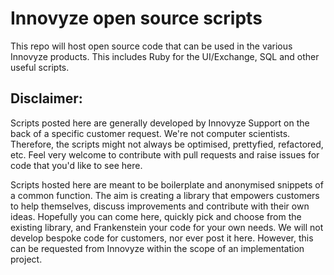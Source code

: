 # Innovyze open source scripts
This repo will host open source code that can be used in the various Innovyze products. This includes Ruby for the UI/Exchange, SQL and other useful scripts.

## Disclaimer:
Scripts posted here are generally developed by Innovyze Support on the back of a specific customer request. We're not computer scientists. Therefore, the scripts might not always be optimised, prettyfied, refactored, etc. Feel very welcome to contribute with pull requests and raise issues for code that you'd like to see here.

Scripts hosted here are meant to be boilerplate and anonymised snippets of a common function. The aim is creating a library that empowers customers to help themselves, discuss improvements and contribute with their own ideas. Hopefully you can come here, quickly pick and choose from the existing library, and Frankenstein your code for your own needs. We will not develop bespoke code for customers, nor ever post it here. However, this can be requested from Innovyze within the scope of an implementation project.